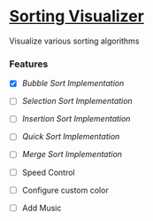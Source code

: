 # [Sorting Visualizer](https://rushabhd97.github.io/Sort-Visualizer/)

Visualize various sorting algorithms

### Features

 - [x] *Bubble Sort Implementation* 
 - [ ] *Selection Sort Implementation*
 - [ ] *Insertion Sort Implementation*
 - [ ] *Quick Sort Implementation*
 - [ ] *Merge Sort Implementation* 
 - [ ] Speed Control
 - [ ] Configure custom color
 - [ ] Add Music

 
